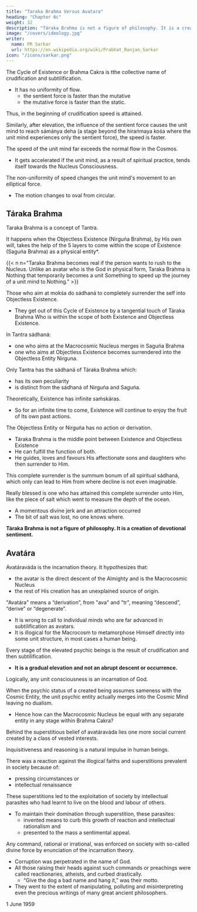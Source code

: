 ```yaml
---
title: "Taraka Brahma Versus Avatara"
heading: "Chapter 6c"
weight: 32
description: "Táraka Brahma is not a figure of philosophy. It is a creation of devotional sentiment."
image: "/covers/ideology.jpg"
writer:
  name: PR Sarkar
  url: https://en.wikipedia.org/wiki/Prabhat_Ranjan_Sarkar
icon: "/icons/sarkar.png"
---
```



The Cycle of Existence or Brahma Cakra is tthe collective name of crudification and subtilification.
- It has no uniformity of flow.
  - the sentient force is faster than the mutative
  - the mutative force is faster than the static. 

Thus, in the beginning of crudification speed is attained. <!-- saiṋcara the speed is greater.  -->

Similarly, after elevation, the influence of the sentient force causes the unit mind to reach  sámánya deha (a stage beyond the hirańmaya kośa where the unit mind experiences only the sentient force), the speed is faster. 

The speed of the unit mind far exceeds the normal flow in the Cosmos.
- It gets accelerated if the unit mind, as a result of spiritual practice, tends itself towards the Nucleus Consciousness.

<!-- Since the beginning of creation, humans have been aspiring for this merger with the Nucleus Consciousness. -->

The non-uniformity of speed changes the unit mind's movement to an elliptical force.
- The motion changes to oval from circular.

<!-- They get merged in the Macrocosmic Nucleus who aspire for Him as the ultimate destiny.  -->


## Táraka Brahma

Taraka Brahma is a concept of Tantra.

It happens when the Objectless Existence (Nirguńa Brahma), by His own will, takes the help of the 5 layers to come within the scope of Existence (Saguńa Brahma) as a physical entity*.  

{{< n n="Taraka Brahma becomes real if the person wants to rush to the Nucleus. Unlike an avatar who is the God in physical form, Taraka Brahma is Nothing that temporarily becomes a unit Something to speed up the journey of a unit mind to Nothing." >}}


Those who aim at mokśa do sádhaná to completely surrender the self into <!-- That --> Objectless Existence. <!-- Nirguńa Brahma, the Objectless Consciousness), -->
- They get out of this Cycle of Existence <!-- Brahma Cakra --> by a tangential touch of Táraka Brahma Who is within the scope of both Existence and Objectless Existence. 

<!-- In Tantra, the whole creation is known as sambhúti.  -->

<!-- When Táraka Brahma takes the assistance of the 5 layers, it is called His Mahásambhúti. -->

In Tantra sádhaná<!--  or in Ananda Marga sádhaná -->:
- one who aims at the Macrocosmic Nucleus <!-- Puruśottama --> merges in Saguńa Brahma
- one who aims at Objectless Existence <!-- Nirguńa Brahma --> becomes surrendered into the Objectless Entity Nirguna.

Only Tantra has the sádhaná of Táraka Brahma which:
- has its own peculiarity
- is <!--  has been specially defined --> distinct from the sádhaná of Nirguńa and Saguńa. 

Theoretically, <!-- Saguńa Brahma --> Existence has infinite saḿskáras. 
- So for an infinite time to come, Existence <!-- Saguńa Brahma --> will continue to enjoy the fruit of Its own past actions.

The Objectless Entity or Nirguńa has no action or derivation. 
- Táraka Brahma is the middle point between Existence and Objectless Existence
- He can fulfill the function of both. 
- He guides, loves and favours His affectionate sons and daughters who then surrender to Him.

<!-- His children say that He cannot live without loving them and address Him:

{{< q >}}
“O our great Father, our affectionate Mother, our All, we remember Thee, we adore Thee. O Witnessing Entity, we offer our homage to Thee, Thou art the only rescue in this crude worldly ocean, so to Thee we surrender ourselves.” 
{{< /q >}} -->

This complete surrender is the summum bonum of all spiritual sádhaná, which only can lead to Him from where decline is not even imaginable. 

Really blessed is one who has attained this complete surrender unto Him, like the piece of salt which went to measure the depth of the ocean. 
- A momentous divine jerk and an attraction occurred
- The bit of salt was lost, no one knows where.

**Táraka Brahma is not a figure of philosophy. It is a creation of devotional sentiment.**


## Avatára

<!-- The advent of Mahápuruśa is misinterpreted as incarnation. Incarnation is an illogical hypothesis. 
The whole universe being created out of Him and by Him is His incarnation.  -->

Avatáraváda is the incarnation theory. It hypothesizes that:
- the avatar is the direct descent of the Almighty and is the Macrocosmic Nucleus
- the rest of His creation has an unexplained <!--  as to its --> source of origin.

"Avatára" means a “derivation”, from "ava" and "tr", meaning “descend”, “derive” or “degenerate”. 
- It is wrong to call to individual minds who are far advanced in subtilification as avatars. 
- It is illogical for the Macrocosm to metamorphose Himself directly into some unit structure, in most cases a human being. 

<!-- Human beings are the most evolved individual units as a class in His creation.  -->

Every stage of the elevated psychic beings <!-- elevated psychic Mahápuruśa --> is the result of crudification and then subtilification. 
- **It is a gradual elevation and not an abrupt descent or occurrence.**

Logically, any unit consciousness is an incarnation of God. <!--  or to say that the Messenger of God traverses the path of saiṋcara, goes through a process of evolution and importance, and through psychic dilation in the process of pratisaiṋcara reaches different stages of elevation. --> 

<!-- The incarnated being, according to this dogma of degeneration of Puruśottama, cannot have an equal status with Puruśottama.  -->

When the psychic status of a created being assumes sameness with the Cosmic Entity, the unit psychic entity actually merges into the Cosmic Mind leaving no dualism.
- Hence how can the Macrocosmic Nucleus be equal with <!-- imagined existing as --> any separate entity in any stage within Brahma Cakra? 

<!-- The whole theory of incarnation or avatáraváda is, therefore, not convincing and rational for an intellectual analysis. -->

Behind the superstitious belief of avatáraváda lies one more social current created by a class of vested interests. 

Inquisitiveness and reasoning is a natural impulse in human beings.

There was a reaction against the illogical faiths and superstitions prevalent in society because of:
- pressing circumstances or 
- intellectual renaissance
 
These superstitions led to the exploitation of society by intellectual parasites who had learnt to live on the blood and labour of others.
- To maintain their domination through superstition, these parasites:
  - invented means to curb this growth of reaction and intellectual rationalism and
  - presented to the mass a sentimental appeal. 

Any command, rational or irrational, was enforced on society with so-called divine force by enunciation of the incarnation theory. 
- Corruption was perpetrated in the name of God.
- All those raising their heads against such commands or preachings were called reactionaries, atheists, and curbed drastically. 
  - “Give the dog a bad name and hang it,” was their motto.
- They went to the extent of manipulating, polluting and misinterpreting even the precious writings of many great ancient philosophers<!--  whose work had been respected as religious treatises from ancient times – all with an ulterior motive, to get their interests served -->.



1 June 1959

